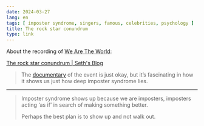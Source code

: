 ```yaml
---
date: 2024-03-27
lang: en
tags: [ imposter syndrome, singers, famous, celebrities, psychology ]
title: The rock star conundrum
type: link
---
```


About the recording of [We Are The World](https://en.wikipedia.org/wiki/We_Are_the_World):

[The rock star conundrum | Seth's Blog](https://seths.blog/2024/03/the-rock-star-conundrum/)

> The [documentary](https://www.netflix.com/tudum/articles/what-happens-in-greatest-night-in-pop) of the event is just okay, but it’s fascinating in how it shows us just how deep imposter syndrome lies.

---

> Imposter syndrome shows up because we are imposters, imposters acting ‘as if’ in search of making something better.
>
> Perhaps the best plan is to show up and not walk out.
